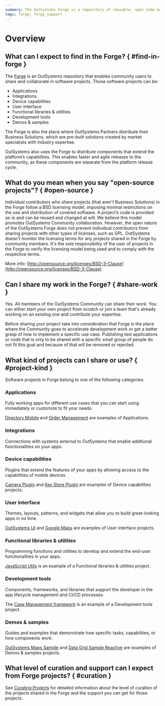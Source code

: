 ```yaml
---
summary: The OutSystems Forge is a repository of reusable, open code modules, connectors, UI components, and business solutions to help speed up app delivery time.
tags: forge; forge_support
---
```


# Overview

## What can I expect to find in the Forge? { #find-in-forge }

The [Forge](https://www.outsystems.com/forge/) is an OutSystems repository that enables community users to share and collaborate in software projects. Those software projects can be:

* Applications
* Integrations
* Device capabilities
* User Interface
* Functional libraries & utilities
* Development tools
* Demos & samples

The Forge is also the place where OutSystems Partners distribute their Business Solutions, which are pre-built solutions created by market specialists with industry expertise.

OutSystems also uses the Forge to distribute components that extend the platform’s capabilities. This enables faster and agile releases to the community, as these components are separate from the platform release cycle.

## What do you mean when you say "open-source projects"? { #open-source }

Individual contributors who share projects (that aren't Business Solutions) in the Forge follow a BSD licensing model, imposing minimal restrictions on the use and distribution of covered software. A project’s code is provided as-is and can be reused and changed at will. We believe this model promotes OutSystems Community collaboration. However, the open nature of the OutSystems Forge does not prevent individual contributors from sharing projects with other types of licenses, such as GPL. OutSystems doesn't monitor the licensing terms for any projects shared in the Forge by community members. It's the sole responsibility of the user of projects in the Forge to verify the licensing model being used and to comply with the respective terms.

More info: [http://opensource.org/licenses/BSD-3-Clause](http://opensource.org/licenses/BSD-3-Clause)

## Can I share my work in the Forge? { #share-work }

Yes. All members of the OutSystems Community can share their work. You can either start your own project from scratch or join a team that's already working on an existing one and contribute your expertise.

Before sharing your project take into consideration that Forge is the place where the Community goes to accelerate development work or get a better grasp of how to implement a specific use case. Publishing test applications or code that is only to be shared with a specific small group of people do not fit this goal and because of that will be removed or rejected.

## What kind of projects can I share or use? { #project-kind }

Software projects in Forge belong to one of the following categories:

### Applications

Fully working apps for different use cases that you can start using immediately or customize to fit your needs.

[Directory Mobile](https://www.outsystems.com/forge/component-overview/1397/directory-mobile) and [Order Management](https://www.outsystems.com/forge/component-overview/8878/order-management?) are examples of Applications.

### Integrations

Connections with systems external to OutSystems that enable additional functionalities on your apps.

### Device capabilities

Plugins that extend the features of your apps by allowing access to the capabilities of mobile devices.

[Camera Plugin](https://www.outsystems.com/forge/component/1390/camera-plugin) and [Key Store Plugin](https://www.outsystems.com/forge/component/1550/key-store-plugin) are examples of Device capabilities projects.

### User interface

Themes, layouts, patterns, and widgets that allow you to build great-looking apps in no time.

[OutSystems UI](https://www.outsystems.com/forge/component-overview/1385/outsystems-ui) and [Google Maps](https://www.outsystems.com/forge/component-overview/1396/google-maps-library) are examples of User interface projects.

### Functional libraries & utilities

Programming functions and utilities to develop and extend the end-user functionalities in your apps.

[JavaScript Utils](https://www.outsystems.com/forge/component/1392/javascript-utils) is an example of a Functional libraries & utilities project.

### Development tools

Components, frameworks, and libraries that support the developer in the app lifecycle management and CI/CD processes.

The [Case Management framework](https://www.outsystems.com/forge/component-overview/9179/case-management-framework) is an example of a Development tools project.

### Demos & samples

Guides and examples that demonstrate how specific tasks, capabilities, or how components work.

[OutSystems Maps Sample](https://www.outsystems.com/forge/component-overview/10984/outsystems-maps-sample) and [Data Grid Sample Reactive](https://www.outsystems.com/forge/component-overview/9765/data-grid-sample-reactive) are examples of Demos & samples projects.

## What level of curation and support can I expect from Forge projects? { #curation }

See [Curating Projects](curate-project.md) for detailed information about the level of curation of the projects shared in the Forge and the support you can get for those projects.
